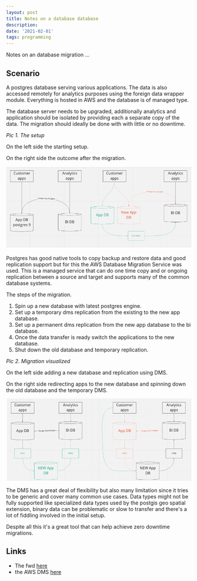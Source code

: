 ```yaml
---
layout: post
title: Notes on a database database
description: 
date: '2021-02-01'
tags: programming
---
```


Notes on an database migration ...

## Scenario


A postgres database serving various applications. The data is also accessed remotely for analytics purposes using the foreign data wrapper module. Everything is hosted in AWS and the database is of managed type. 

The database server needs to be upgraded, additionally analytics and application should be isolated by providing each a separate copy of the data. The migration should ideally be done with with little or no downtime.

 
*Pic 1. The setup*

On the left side the starting setup. 

On the right side the outcome after the migration.

![placeholder](/public/2021/02/2021-02-01-db-migration1.png "migration1")


Postgres has good native tools to copy backup and restore data and good replication support but for this the AWS Database Migration Service was used. This is a managed service that can do one time copy and or ongoing replication between a source and target and supports many of the common database systems. 

The steps of the migration.

1) Spin up a new database with latest postgres engine.
2) Set up a temporary dms replication from the existing to the new app database.
3) Set up a permanent dms replication from the new app database to the bi database.
4) Once the data transfer is ready switch the applications to the new database.
5) Shut down the old database and temporary replication.


*Pic 2. Migration visualized*

On the left side adding a new database and replication using DMS. 

On the right side redirecting apps to the new database and spinning down the old database and the temporary DMS.

![placeholder](/public/2021/02/2021-02-01-db-migration2.png "migration2")

The DMS has a great deal of flexibility but also many limitation since it tries to be generic and cover many common use cases. Data types might not be fully supported like specialized data types used by the postgis geo spatial extension, binary data can be problematic or slow to transfer and there's a lot of fiddling involved in the initial setup. 

Despite all this it's a great tool that can help achieve zero downtime migrations.

## Links 

- The fwd [here](https://www.postgresql.org/docs/current/postgres-fdw.html)
- the AWS DMS [here](https://aws.amazon.com/dms/)


